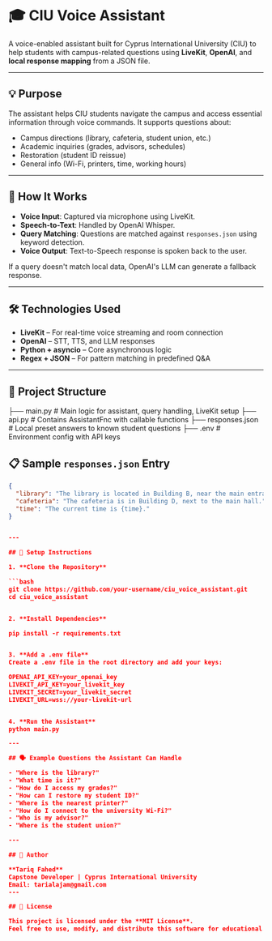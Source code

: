 # 🎓 CIU Voice Assistant

A voice-enabled assistant built for Cyprus International University (CIU) to help students with campus-related questions using **LiveKit**, **OpenAI**, and **local response mapping** from a JSON file.

---

## 💡 Purpose

The assistant helps CIU students navigate the campus and access essential information through voice commands. It supports questions about:

- Campus directions (library, cafeteria, student union, etc.)
- Academic inquiries (grades, advisors, schedules)
- Restoration (student ID reissue)
- General info (Wi-Fi, printers, time, working hours)

---

## 🧠 How It Works

- **Voice Input**: Captured via microphone using LiveKit.
- **Speech-to-Text**: Handled by OpenAI Whisper.
- **Query Matching**: Questions are matched against `responses.json` using keyword detection.
- **Voice Output**: Text-to-Speech response is spoken back to the user.

If a query doesn't match local data, OpenAI's LLM can generate a fallback response.

---

## 🛠 Technologies Used

- **LiveKit** – For real-time voice streaming and room connection
- **OpenAI** – STT, TTS, and LLM responses
- **Python + asyncio** – Core asynchronous logic
- **Regex + JSON** – For pattern matching in predefined Q&A

---

## 📁 Project Structure

├── main.py # Main logic for assistant, query handling, LiveKit setup
├── api.py # Contains AssistantFnc with callable functions
├── responses.json # Local preset answers to known student questions
├── .env # Environment config with API keys

## 📋 Sample `responses.json` Entry

```json
{
  "library": "The library is located in Building B, near the main entrance.",
  "cafeteria": "The cafeteria is in Building D, next to the main hall.",
  "time": "The current time is {time}."
}


---

## 🚀 Setup Instructions

1. **Clone the Repository**

```bash
git clone https://github.com/your-username/ciu_voice_assistant.git
cd ciu_voice_assistant


2. **Install Dependencies**

pip install -r requirements.txt


3. **Add a .env file**
Create a .env file in the root directory and add your keys:

OPENAI_API_KEY=your_openai_key
LIVEKIT_API_KEY=your_livekit_key
LIVEKIT_SECRET=your_livekit_secret
LIVEKIT_URL=wss://your-livekit-url


4. **Run the Assistant**
python main.py

---

## 🗣 Example Questions the Assistant Can Handle

- "Where is the library?"
- "What time is it?"
- "How do I access my grades?"
- "How can I restore my student ID?"
- "Where is the nearest printer?"
- "How do I connect to the university Wi-Fi?"
- "Who is my advisor?"
- "Where is the student union?"

---

## 👤 Author

**Tariq Fahed**  
Capstone Developer | Cyprus International University  
Email: tarialajam@gmail.com 
---

## 📄 License

This project is licensed under the **MIT License**.  
Feel free to use, modify, and distribute this software for educational purposes.
